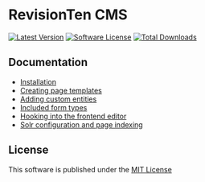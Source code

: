 RevisionTen CMS
===============

[![Latest Version][badge-release]][release]
[![Software License][badge-license]][license]
[![Total Downloads][badge-downloads]][downloads]

Documentation
-------

- [Installation][install]
- [Creating page templates][creating-page-templates]
- [Adding custom entities][custom-entities]
- [Included form types][form-types]
- [Hooking into the frontend editor][frontend-editor]
- [Solr configuration and page indexing][solr]

License
-------

This software is published under the [MIT License](LICENSE)

[install]: https://github.com/RevisionTen/cms/blob/master/Resources/docs/install.md
[creating-page-templates]: https://github.com/RevisionTen/cms/blob/master/Resources/docs/creating-page-templates.md
[frontend-editor]: https://github.com/RevisionTen/cms/blob/master/Resources/docs/frontend-editor.md
[form-types]: https://github.com/RevisionTen/cms/blob/master/Resources/docs/form-types.md
[custom-entities]: https://github.com/RevisionTen/cms/blob/master/Resources/docs/custom-entities.md
[solr]: https://github.com/RevisionTen/cms/blob/master/Resources/docs/solr.md

[badge-release]: https://img.shields.io/packagist/v/revision-ten/cms.svg?style=flat-square
[badge-license]: https://img.shields.io/badge/license-MIT-brightgreen.svg?style=flat-square
[badge-downloads]: https://img.shields.io/packagist/dt/revision-ten/cms.svg?style=flat-square

[release]: https://packagist.org/packages/revision-ten/cms
[license]: https://github.com/RevisionTen/cms/blob/master/LICENSE
[downloads]: https://packagist.org/packages/revision-ten/cms
